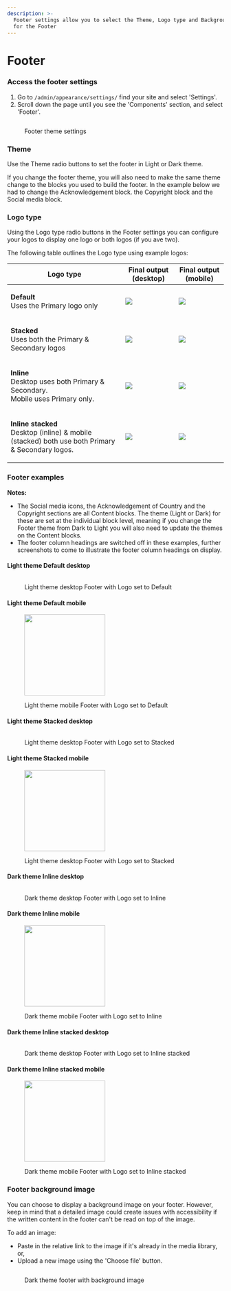 ```yaml
---
description: >-
  Footer settings allow you to select the Theme, Logo type and Background image
  for the Footer
---
```


# Footer

### Access the footer settings <a href="#header-summary" id="header-summary"></a>

1. Go to `/admin/appearance/settings/` find your site and select 'Settings'.
2. Scroll down the page until you see the 'Components' section, and select 'Footer'.

<figure><img src="../../../.gitbook/assets/de554d48-2a81-44ed-922a-3f6f898cbdc8.png" alt=""><figcaption><p>Footer theme settings</p></figcaption></figure>

### Theme

Use the Theme radio buttons to set the footer in Light or Dark theme.&#x20;

If you change the footer theme, you will also need to make the same theme change to the blocks you used to build the footer. In the example below we had to change the Acknowledgement block. the Copyright block and the Social media block.

### Logo type <a href="#header-logotype" id="header-logotype"></a>

Using the Logo type radio buttons in the Footer settings you can configure your logos to display one logo or both logos (if you ave two).&#x20;

The following table outlines the Logo type using example logos:

| **Logo type**                                                                                                                    | **Final output (desktop)**                   | **Final output (mobile)**                    |
| -------------------------------------------------------------------------------------------------------------------------------- | -------------------------------------------- | -------------------------------------------- |
| <p><strong>Default</strong><br>Uses the Primary logo only</p>                                                                    | ![](../../../.gitbook/assets/2642903128.png) | ![](../../../.gitbook/assets/2642903128.png) |
| <p><strong>Stacked</strong><br>Uses both the Primary &#x26; Secondary logos</p>                                                  | ![](../../../.gitbook/assets/2643329071.png) | ![](../../../.gitbook/assets/2643329071.png) |
| <p><strong>Inline</strong><br>Desktop uses both Primary &#x26; Secondary.<br>Mobile uses Primary only.</p>                       | ![](../../../.gitbook/assets/2642640970.png) | ![](../../../.gitbook/assets/2642903128.png) |
| <p><strong>Inline stacked</strong><br>Desktop (inline) &#x26; mobile (stacked) both use both Primary &#x26; Secondary logos.</p> | ![](../../../.gitbook/assets/2643329079.png) | ![](../../../.gitbook/assets/2643329071.png) |

### **Footer examples**

**Notes:**&#x20;

* The Social media icons, the Acknowledgement of Country and the Copyright sections are all Content blocks. The theme (Light or Dark) for these are set at the individual block level, meaning if you change the Footer theme from Dark to Light you will also need to update the themes on the Content blocks.
* The footer column headings are switched off in these examples, further screenshots to come to illustrate the footer column headings on display.

#### Light theme Default desktop

<figure><img src="../../../.gitbook/assets/footer-light-default-dsk.png" alt=""><figcaption><p>Light theme desktop Footer with Logo set to Default</p></figcaption></figure>

#### Light theme Default mobile

<div align="left">

<figure><img src="../../../.gitbook/assets/footer-light-default-mobile.png" alt="" width="188"><figcaption><p>Light theme mobile Footer with Logo set to Default</p></figcaption></figure>

</div>

#### Light theme Stacked desktop

<figure><img src="../../../.gitbook/assets/footer-light-stacked-dsk.png" alt=""><figcaption><p>Light theme desktop Footer with Logo set to Stacked</p></figcaption></figure>

#### Light theme Stacked mobile

<div align="left">

<figure><img src="../../../.gitbook/assets/footer-light-stacked-mobile.png" alt="" width="188"><figcaption><p>Light theme desktop Footer with Logo set to Stacked</p></figcaption></figure>

</div>

#### Dark theme Inline desktop

<figure><img src="../../../.gitbook/assets/footer-dark.png" alt=""><figcaption><p>Dark theme desktop Footer with Logo set to Inline</p></figcaption></figure>

#### Dark theme Inline mobile

<div align="left">

<figure><img src="../../../.gitbook/assets/footer-dark-inline-mobile.png" alt="" width="188"><figcaption><p>Dark theme mobile Footer with Logo set to Inline</p></figcaption></figure>

</div>

#### Dark theme Inline stacked desktop

<figure><img src="../../../.gitbook/assets/footer-dark-inline-stacked-dsk.png" alt=""><figcaption><p>Dark theme desktop Footer with Logo set to Inline stacked</p></figcaption></figure>

#### Dark theme Inline stacked mobile

<div align="left">

<figure><img src="../../../.gitbook/assets/footer-dark-inline-stacked-mobile.png" alt="" width="188"><figcaption><p>Dark theme mobile Footer with Logo set to Inline stacked</p></figcaption></figure>

</div>

### Footer background image <a href="#footer-footerbackgroundimage" id="footer-footerbackgroundimage"></a>

You can choose to display a background image on your footer. However, keep in mind that a detailed image could create issues with accessibility if the written content in the footer can't be read on top of the image.

To add an image:

* Paste in the relative link to the image if it's already in the media library, or,
* Upload a new image using the 'Choose file' button.

<figure><img src="../../../.gitbook/assets/footer-background.png" alt=""><figcaption><p>Dark theme footer with background image</p></figcaption></figure>

